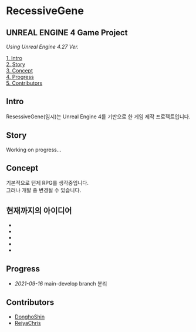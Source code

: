 # RecessiveGene

## UNREAL ENGINE 4 Game Project  

_Using Unreal Engine 4.27 Ver._

[1. Intro](#intro)  
[2. Story](#story)  
[3. Concept](#concept)  
[4. Progress](#progress)  
[5. Contributors](#contributors)

## **Intro**
ResessiveGene(임시)는 Unreal Engine 4를 기반으로 한 게임 제작 프로젝트입니다.  



## **Story**
Working on progress...

## **Concept**
기본적으로 턴제 RPG를 생각중입니다.  
그러나 개발 중 변경될 수 있습니다.  

__현재까지의 아이디어__
-
-
-
-
-
-

## Progress
- _2021-09-16_ main-develop branch 분리  

## Contributors
- [DonghoShin](https://github.com/YeonduBori "Github Page")
- [ReiyaChris](https://github.com/ReiyaChris "Github Page")
